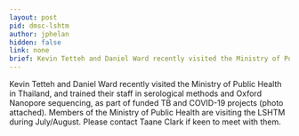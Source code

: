 ```yaml
---
layout: post
pid: dmsc-lshtm
author: jphelan
hidden: false
link: none
brief: Kevin Tetteh and Daniel Ward recently visited the Ministry of Public Health in Thailand, and trained their staff in serological methods and Oxford Nanopore sequencing, as part of funded TB and COVID-19 projects (photo attached). Members of the Ministry of Public Health are visiting the LSHTM during July/August. Please contact Taane Clark if keen to meet with them.
---
```

Kevin Tetteh and Daniel Ward recently visited the Ministry of Public Health in Thailand, and trained their staff in serological methods and Oxford Nanopore sequencing, as part of funded TB and COVID-19 projects (photo attached). Members of the Ministry of Public Health are visiting the LSHTM during July/August. Please contact Taane Clark if keen to meet with them.